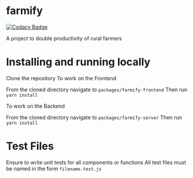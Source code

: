 # farmify

[![Codacy Badge](https://api.codacy.com/project/badge/Grade/48887ccc2f374550ab2c328c3f7c7f4d)](https://app.codacy.com/gh/BuildForSDG/farmify?utm_source=github.com&utm_medium=referral&utm_content=BuildForSDG/farmify&utm_campaign=Badge_Grade_Settings)

A project to double productivity of rural farmers

# Installing and running locally

Clone the repository
To work on the Frontend

From the cloned directory navigate to `packages/farmify-frontend` 
Then run `yarn install`

To work on the Backend

From the cloned directory navigate to `packages/farmify-server` 
Then run `yarn install`

# Test Files

Ensure to write unit tests for all components or functions 
All test files must be named in the form `filename.test.js`
